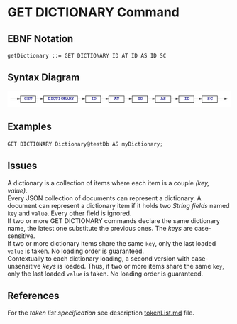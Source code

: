 # GET DICTIONARY Command



## EBNF Notation
    getDictionary ::= GET DICTIONARY ID AT ID AS ID SC 


## Syntax Diagram
![GetDictionary Command Syntax!](/languageSpecification/assets/rules/getDictionary.png "GET DICTIONARY Syntax Diagram") 


## Examples
    GET DICTIONARY Dictionary@testDb AS myDictionary;


## Issues
A dictionary is a collection of items where each item is a couple _(key, value)_.   
Every JSON collection of documents can represent a dictionary. A document can represent a dictionary item if it holds two _String fields_ named `key` and `value`. Every other field is ignored.   
If two or more GET DICTIONARY commands declare the same dictionary name, the latest one substitute the previous ones.
The _keys_ are case-sensitive.  
If two or more dictionary items share the same `key`, only the last loaded `value` is taken. No loading order is guaranteed.  
Contextually to each dictionary loading, a second version with case-unsensitive _keys_ is loaded. Thus, if two or more items share the same `key`, only the last loaded `value` is taken. No loading order is guaranteed.     


## References
For the *token list specification* see description [tokenList.md](/languageSpecification/tokenList.md) file.


